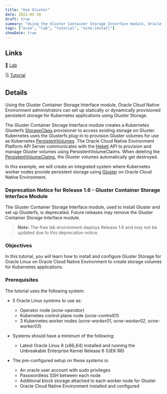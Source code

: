 ```yaml
---
title: "Use Gluster"
date: 2022-05-18
draft: true
summary: "Using the Gluster Container Storage Interface module, Oracle Cloud Native Environment administrators can set up statically or dynamically provisioned persistent storage for Kubernetes applications using Gluster Storage."
tags: ["ocne", "lab", "tutorial", "ocne-install"]
showDate: true
---
```


## Links

:crescent_moon: [Lab](https://luna.oracle.com/lab/5455954d-142c-4801-9f34-5946ad19573d)

:spiral_notepad: [Tutorial](https://docs.oracle.com/en/learn/ocne-gluster)

## Details

Using the Gluster Container Storage Interface module, Oracle Cloud Native Environment administrators can set up statically or dynamically provisioned persistent storage for Kubernetes applications using Gluster Storage.

The Gluster Container Storage Interface module creates a Kubernetes Glusterfs [StorageClass](https://kubernetes.io/docs/concepts/storage/storage-classes/#glusterfs) provisioner to access existing storage on Gluster. Kubernetes uses the Glusterfs plug-in to provision Gluster volumes for use as Kubernetes [PersistentVolumes](https://kubernetes.io/docs/concepts/storage/persistent-volumes/). The Oracle Cloud Native Environment Platform API Server communicates with the [Heketi](https://github.com/heketi/heketi) API to provision and manage Gluster volumes using PersistentVolumeClaims. When deleting the [PersistentVolumeClaims](https://kubernetes.io/docs/concepts/storage/persistent-volumes/#persistentvolumeclaims), the Gluster volumes automatically get destroyed.

In this example, we will create an integrated system where Kubernetes worker nodes provide persistent storage using [Gluster](https://www.gluster.org/) on Oracle Cloud Native Environment.

### Deprecation Notice for Release 1.6 - Gluster Container Storage Interface Module

The Gluster Container Storage Interface module, used to install Gluster and set up Glusterfs, is deprecated. Future releases may remove the Gluster Container Storage Interface module.

> **Note:** The free lab environment deploys Release 1.6 and may not be updated due to this deprecation notice.

### Objectives

In this tutorial, you will learn how to install and configure Gluster Storage for Oracle Linux on Oracle Cloud Native Environment to create storage volumes for Kubernetes applications.

### Prerequisites

The tutorial uses the following system:

- 5 Oracle Linux systems to use as:
  - Operator node (_ocne-operator)_
  - Kubernetes control plane node (_ocne-control01_)
  - 3 Kubernetes worker nodes (_ocne-worker01, ocne-worker02, ocne-worker03_)

- Systems should have a minimum of the following:
  - Latest Oracle Linux 8 (x86_64) installed and running the Unbreakable Enterprise Kernel Release 6 (UEK R6)

- The pre-configured setup on these systems is:
  - An oracle user account with sudo privileges
  - Passwordless SSH between each node
  - Additional block storage attached to each worker node for Gluster
  - Oracle Cloud Native Environment installed and configured
